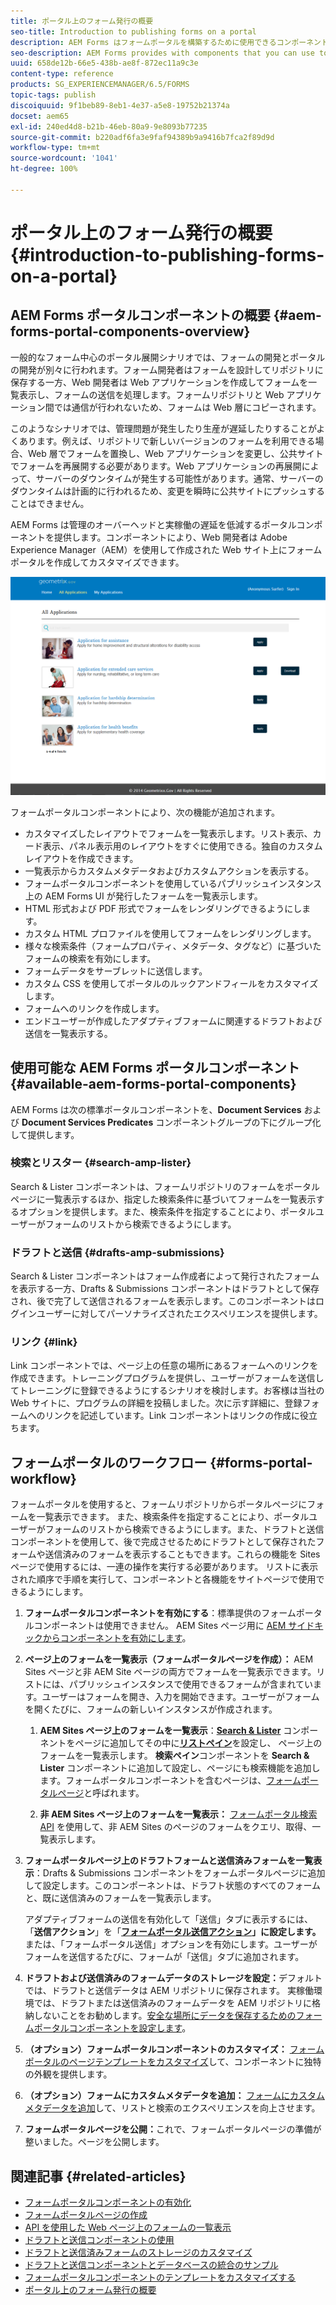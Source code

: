 ```yaml
---
title: ポータル上のフォーム発行の概要
seo-title: Introduction to publishing forms on a portal
description: AEM Forms はフォームポータルを構築するために使用できるコンポーネントを提供します。この記事では、使用可能なフォームポータルコンポーネントを紹介します。
seo-description: AEM Forms provides with components that you can use to build your forms portal. This articles introduces you to the available forms portal components.
uuid: 658de12b-66e5-438b-ae8f-872ec11a9c3e
content-type: reference
products: SG_EXPERIENCEMANAGER/6.5/FORMS
topic-tags: publish
discoiquuid: 9f1beb89-8eb1-4e37-a5e8-19752b21374a
docset: aem65
exl-id: 240ed4d8-b21b-46eb-80a9-9e8093b77235
source-git-commit: b220adf6fa3e9faf94389b9a9416b7fca2f89d9d
workflow-type: tm+mt
source-wordcount: '1041'
ht-degree: 100%

---
```


# ポータル上のフォーム発行の概要{#introduction-to-publishing-forms-on-a-portal}

## AEM Forms ポータルコンポーネントの概要 {#aem-forms-portal-components-overview}

一般的なフォーム中心のポータル展開シナリオでは、フォームの開発とポータルの開発が別々に行われます。フォーム開発者はフォームを設計してリポジトリに保存する一方、Web 開発者は Web アプリケーションを作成してフォームを一覧表示し、フォームの送信を処理します。フォームリポジトリと Web アプリケーション間では通信が行われないため、フォームは Web 層にコピーされます。

このようなシナリオでは、管理問題が発生したり生産が遅延したりすることがよくあります。例えば、リポジトリで新しいバージョンのフォームを利用できる場合、Web 層でフォームを置換し、Web アプリケーションを変更し、公共サイトでフォームを再展開する必要があります。Web アプリケーションの再展開によって、サーバーのダウンタイムが発生する可能性があります。通常、サーバーのダウンタイムは計画的に行われるため、変更を瞬時に公共サイトにプッシュすることはできません。

AEM Forms は管理のオーバーヘッドと実稼働の遅延を低減するポータルコンポーネントを提供します。コンポーネントにより、Web 開発者は Adobe Experience Manager（AEM）を使用して作成された Web サイト上にフォームポータルを作成してカスタマイズできます。

![AEM Forms ポータル](assets/aem-forms-portal.png)

フォームポータルコンポーネントにより、次の機能が追加されます。

* カスタマイズしたレイアウトでフォームを一覧表示します。リスト表示、カード表示、パネル表示用のレイアウトをすぐに使用できる。独自のカスタムレイアウトを作成できます。
* 一覧表示からカスタムメタデータおよびカスタムアクションを表示する。
* フォームポータルコンポーネントを使用しているパブリッシュインスタンス上の AEM Forms UI が発行したフォームを一覧表示します。
* HTML 形式および PDF 形式でフォームをレンダリングできるようにします。 
* カスタム HTML プロファイルを使用してフォームをレンダリングします。
* 様々な検索条件（フォームプロパティ、メタデータ、タグなど）に基づいたフォームの検索を有効にします。 
* フォームデータをサーブレットに送信します。
* カスタム CSS を使用してポータルのルックアンドフィールをカスタマイズします。 
* フォームへのリンクを作成します。
* エンドユーザーが作成したアダプティブフォームに関連するドラフトおよび送信を一覧表示する。

## 使用可能な AEM Forms ポータルコンポーネント {#available-aem-forms-portal-components}

AEM Forms は次の標準ポータルコンポーネントを、**Document Services** および **Document Services Predicates** コンポーネントグループの下にグループ化して提供します。

### 検索とリスター {#search-amp-lister}

Search &amp; Lister コンポーネントは、フォームリポジトリのフォームをポータルページに一覧表示するほか、指定した検索条件に基づいてフォームを一覧表示するオプションを提供します。また、検索条件を指定することにより、ポータルユーザーがフォームのリストから検索できるようにします。

### ドラフトと送信 {#drafts-amp-submissions}

Search &amp; Lister コンポーネントはフォーム作成者によって発行されたフォームを表示する一方、Drafts &amp; Submissions コンポーネントはドラフトとして保存され、後で完了して送信されるフォームを表示します。このコンポーネントはログインユーザーに対してパーソナライズされたエクスペリエンスを提供します。

### リンク {#link}

Link コンポーネントでは、ページ上の任意の場所にあるフォームへのリンクを作成できます。トレーニングプログラムを提供し、ユーザーがフォームを送信してトレーニングに登録できるようにするシナリオを検討します。お客様は当社の Web サイトに、プログラムの詳細を投稿しました。次に示す詳細に、登録フォームへのリンクを記述しています。Link コンポーネントはリンクの作成に役立ちます。

## フォームポータルのワークフロー {#forms-portal-workflow}

フォームポータルを使用すると、フォームリポジトリからポータルページにフォームを一覧表示できます。 また、検索条件を指定することにより、ポータルユーザーがフォームのリストから検索できるようにします。また、ドラフトと送信コンポーネントを使用して、後で完成させるためにドラフトとして保存されたフォームや送信済みのフォームを表示することもできます。これらの機能を Sites ページで使用するには、一連の操作を実行する必要があります。 リストに表示された順序で手順を実行して、コンポーネントと各機能をサイトページで使用できるようにします。

1. **フォームポータルコンポーネントを有効にする**：標準提供のフォームポータルコンポーネントは使用できません。 AEM Sites ページ用に [AEM サイドキックからコンポーネントを有効にします](/help/forms/using/enabling-forms-portal-components.md)。
1. **ページ上のフォームを一覧表示（フォームポータルページを作成）：** AEM Sites ページと非 AEM Site ページの両方でフォームを一覧表示できます。リストには、パブリッシュインスタンスで使用できるフォームが含まれています。ユーザーはフォームを開き、入力を開始できます。ユーザーがフォームを開くたびに、フォームの新しいインスタンスが作成されます。

   1. **AEM Sites ページ上のフォームを一覧表示**：**[Search &amp; Lister](../../forms/using/creating-form-portal-page.md)** コンポーネントをページに追加してその中に&#x200B;**[リストペイン](../../forms/using/creating-form-portal-page.md#p-list-pane-p)**&#x200B;を設定し、 ページ上のフォームを一覧表示します。 **検索ペイン**&#x200B;コンポーネントを **Search &amp; Lister** コンポーネントに追加して設定し、ページにも検索機能を追加します。フォームポータルコンポーネントを含むページは、[フォームポータルページ](../../forms/using/creating-form-portal-page.md)と呼ばれます。

   1. **非 AEM Sites ページ上のフォームを一覧表示：** [フォームポータル検索 API](/help/forms/using/listing-forms-webpage-using-apis.md) を使用して、非 AEM Sites のページのフォームをクエリ、取得、一覧表示します。

1. **フォームポータルページ上のドラフトフォームと送信済みフォームを一覧表示**：Drafts &amp; Submissions コンポーネントをフォームポータルページに追加して設定します。このコンポーネントは、ドラフト状態のすべてのフォームと、既に送信済みのフォームを一覧表示します。

   アダプティブフォームの送信を有効化して「送信」タブに表示するには、「**送信アクション**」を「**[フォームポータル送信アクション](configuring-submit-actions.md)」に設定します。**&#x200B;または、「フォームポータル送信」オプションを有効にします。ユーザーがフォームを送信するたびに、フォームが「送信」タブに追加されます。

1. **ドラフトおよび送信済みのフォームデータのストレージを設定：**&#x200B;デフォルトでは、ドラフトと送信データは AEM リポジトリに保存されます。 実稼働環境では、ドラフトまたは送信済みのフォームデータを AEM リポジトリに格納しないことをお勧めします。[安全な場所にデータを保存するためのフォームポータルコンポーネントを設定します](../../forms/using/draft-submission-component.md#customizing-the-storage)。
1. **（オプション）フォームポータルコンポーネントのカスタマイズ：** [フォームポータルのページテンプレートをカスタマイズ](../../forms/using/customizing-templates-forms-portal-components.md)して、コンポーネントに独特の外観を提供します。
1. **（オプション）フォームにカスタムメタデータを追加：** [フォームにカスタムメタデータを追加](../../forms/using/customizing-templates-forms-portal-components.md)して、リストと検索のエクスペリエンスを向上させます。
1. **フォームポータルページを公開：**&#x200B;これで、フォームポータルページの準備が整いました。ページを公開します。

## 関連記事 {#related-articles}

* [フォームポータルコンポーネントの有効化](/help/forms/using/enabling-forms-portal-components.md)
* [フォームポータルページの作成](../../forms/using/creating-form-portal-page.md)
* [API を使用した Web ページ上のフォームの一覧表示](/help/forms/using/listing-forms-webpage-using-apis.md)
* [ドラフトと送信コンポーネントの使用](../../forms/using/draft-submission-component.md)
* [ドラフトと送信済みフォームのストレージのカスタマイズ](../../forms/using/draft-submission-component.md#customizing-the-storage)
* [ドラフトと送信コンポーネントとデータベースの統合のサンプル](integrate-draft-submission-database.md)
* [フォームポータルコンポーネントのテンプレートをカスタマイズする](../../forms/using/customizing-templates-forms-portal-components.md)
* [ポータル上のフォーム発行の概要](../../forms/using/introduction-publishing-forms.md)
